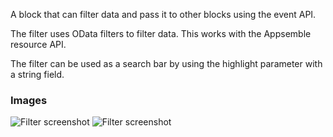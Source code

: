 A block that can filter data and pass it to other blocks using the event API.

The filter uses OData filters to filter data. This works with the Appsemble resource API.

The filter can be used as a search bar by using the highlight parameter with a string field.

### Images

![Filter screenshot](https://gitlab.com/appsemble/appsemble/-/raw/0.32.3-test.0/config/assets/filter.png)
![Filter screenshot](https://gitlab.com/appsemble/appsemble/-/raw/0.32.3-test.0/config/assets/filter-search-bar.png)
